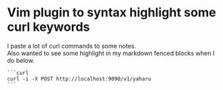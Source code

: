 # Vim plugin to syntax highlight some curl keywords

I paste a lot of curl commands to some notes.  
Also wanted to see some highlight in my markdown fenced blocks when I do below.
````
```curl
curl -i -X POST http://localhost:9090/v1/yaharu
```
````
